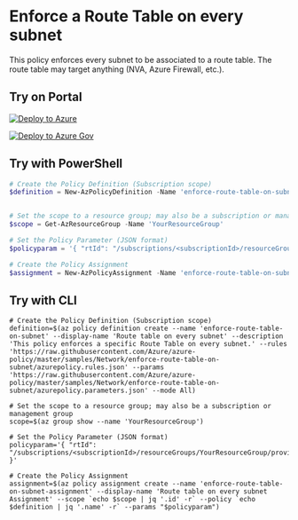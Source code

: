 # Enforce a Route Table on every subnet

This policy enforces every subnet to be associated to a route table. The route table may target anything (NVA, Azure Firewall, etc.).

## Try on Portal

[![Deploy to Azure](http://azuredeploy.net/deploybutton.png)](https://portal.azure.com/#blade/Microsoft_Azure_Policy/CreatePolicyDefinitionBlade/uri/https%3A%2F%2Fraw.githubusercontent.com%2FAzure%2Fazure-policy%2Fmaster%2Fsamples%2FNetwork%2Fenforce-route-table-on-subnet%2Fazurepolicy.json)

[![Deploy to Azure Gov](https://docs.microsoft.com/azure/azure-policy/media/deploy/deployGovbutton.png)](https://portal.azure.us/?#blade/Microsoft_Azure_Policy/CreatePolicyDefinitionBlade/uri/https%3A%2F%2Fraw.githubusercontent.com%2FAzure%2Fazure-policy%2Fmaster%2Fsamples%2FNetwork%2Fenforce-route-table-on-subnet%2Fazurepolicy.json)


## Try with PowerShell

````powershell
# Create the Policy Definition (Subscription scope)
$definition = New-AzPolicyDefinition -Name 'enforce-route-table-on-subnet' -DisplayName 'Route table on every subnet' -description 'This policy enforces a specific Route Table on every subnet.' -Policy 'https://raw.githubusercontent.com/Azure/azure-policy/master/samples/Network/enforce-route-table-on-subnet/azurepolicy.rules.json' -Parameter 'https://raw.githubusercontent.com/Azure/azure-policy/master/samples/Network/enforce-route-table-on-subnet/azurepolicy.parameters.json' -Mode All


# Set the scope to a resource group; may also be a subscription or management group
$scope = Get-AzResourceGroup -Name 'YourResourceGroup'

# Set the Policy Parameter (JSON format)
$policyparam = '{ "rtId": "/subscriptions/<subscriptionId>/resourceGroups/YourResourceGroup/providers/Microsoft.Network/routeTables/YourTable"}'

# Create the Policy Assignment
$assignment = New-AzPolicyAssignment -Name 'enforce-route-table-on-subnet-assignment' -DisplayName 'Enforce a route table on subnet' -Scope $scope.ResourceId -PolicyDefinition $definition -PolicyParameter $policyparam
````

## Try with CLI

````cli
# Create the Policy Definition (Subscription scope)
definition=$(az policy definition create --name 'enforce-route-table-on-subnet' --display-name 'Route table on every subnet' --description 'This policy enforces a specific Route Table on every subnet.' --rules 'https://raw.githubusercontent.com/Azure/azure-policy/master/samples/Network/enforce-route-table-on-subnet/azurepolicy.rules.json' --params 'https://raw.githubusercontent.com/Azure/azure-policy/master/samples/Network/enforce-route-table-on-subnet/azurepolicy.parameters.json' --mode All)

# Set the scope to a resource group; may also be a subscription or management group
scope=$(az group show --name 'YourResourceGroup')

# Set the Policy Parameter (JSON format)
policyparam='{ "rtId": "/subscriptions/<subscriptionId>/resourceGroups/YourResourceGroup/providers/Microsoft.Network/routeTables/YourTable" }'

# Create the Policy Assignment
assignment=$(az policy assignment create --name 'enforce-route-table-on-subnet-assignment' --display-name 'Route table on every subnet Assignment' --scope `echo $scope | jq '.id' -r` --policy `echo $definition | jq '.name' -r` --params "$policyparam")
````
